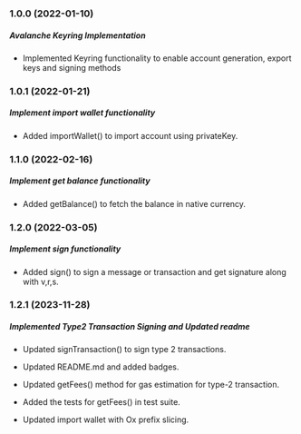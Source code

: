 ### 1.0.0 (2022-01-10)

##### Avalanche Keyring Implementation

- Implemented Keyring functionality to enable account generation, export keys and signing methods

### 1.0.1 (2022-01-21)

##### Implement import wallet functionality

- Added importWallet() to import account using privateKey.

### 1.1.0 (2022-02-16)

##### Implement get balance functionality

- Added getBalance() to fetch the balance in native currency.

### 1.2.0 (2022-03-05)

##### Implement sign functionality

- Added sign() to sign a message or transaction and get signature along with v,r,s.


### 1.2.1 (2023-11-28)

##### Implemented Type2 Transaction Signing and Updated readme

- Updated signTransaction() to sign type 2 transactions.

- Updated README.md and added badges. 

- Updated getFees() method for gas estimation for type-2 transaction.

- Added the tests for getFees() in test suite. 

- Updated import wallet with Ox prefix slicing.